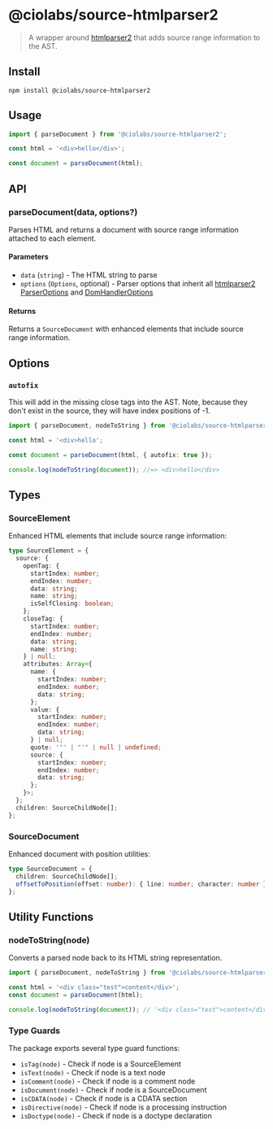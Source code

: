 # @ciolabs/source-htmlparser2

> A wrapper around [htmlparser2](https://github.com/fb55/htmlparser2) that adds source range information to the AST.

## Install

```
npm install @ciolabs/source-htmlparser2
```

## Usage

```typescript
import { parseDocument } from '@ciolabs/source-htmlparser2';

const html = '<div>hello</div>';

const document = parseDocument(html);
```

## API

### parseDocument(data, options?)

Parses HTML and returns a document with source range information attached to each element.

#### Parameters

- `data` (`string`) - The HTML string to parse
- `options` (`Options`, optional) - Parser options that inherit all [htmlparser2 ParserOptions](https://github.com/fb55/htmlparser2/wiki/Parser-options) and [DomHandlerOptions](https://github.com/fb55/domhandler#options)

#### Returns

Returns a `SourceDocument` with enhanced elements that include source range information.

## Options

### `autofix`

This will add in the missing close tags into the AST. Note, because they don't exist in the source, they will have index positions of -1.

```typescript
import { parseDocument, nodeToString } from '@ciolabs/source-htmlparser2';

const html = '<div>hello';

const document = parseDocument(html, { autofix: true });

console.log(nodeToString(document)); //=> <div>hello</div>
```

## Types

### SourceElement

Enhanced HTML elements that include source range information:

```typescript
type SourceElement = {
  source: {
    openTag: {
      startIndex: number;
      endIndex: number;
      data: string;
      name: string;
      isSelfClosing: boolean;
    };
    closeTag: {
      startIndex: number;
      endIndex: number;
      data: string;
      name: string;
    } | null;
    attributes: Array<{
      name: {
        startIndex: number;
        endIndex: number;
        data: string;
      };
      value: {
        startIndex: number;
        endIndex: number;
        data: string;
      } | null;
      quote: '"' | "'" | null | undefined;
      source: {
        startIndex: number;
        endIndex: number;
        data: string;
      };
    }>;
  };
  children: SourceChildNode[];
};
```

### SourceDocument

Enhanced document with position utilities:

```typescript
type SourceDocument = {
  children: SourceChildNode[];
  offsetToPosition(offset: number): { line: number; character: number };
};
```

## Utility Functions

### nodeToString(node)

Converts a parsed node back to its HTML string representation.

```typescript
import { parseDocument, nodeToString } from '@ciolabs/source-htmlparser2';

const html = '<div class="test">content</div>';
const document = parseDocument(html);

console.log(nodeToString(document)); // '<div class="test">content</div>'
```

### Type Guards

The package exports several type guard functions:

- `isTag(node)` - Check if node is a SourceElement
- `isText(node)` - Check if node is a text node
- `isComment(node)` - Check if node is a comment node
- `isDocument(node)` - Check if node is a SourceDocument
- `isCDATA(node)` - Check if node is a CDATA section
- `isDirective(node)` - Check if node is a processing instruction
- `isDoctype(node)` - Check if node is a doctype declaration
